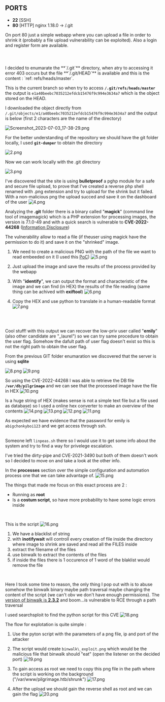 ## PORTS
- **22** [SSH]
- **80** [HTTP] nginx 1.18.0 &#8594; /.git


On port 80 just a simple webapp where you can upload a file in order to shrink it (probably a file upload vulnerability can be exploited). Also a login and register form are available.
#
<br>
I decided to enumarate the **`/.git`** directory, when atry to accessing it error 403 occurs but the file **`/.git/HEAD`** is available and this is the content : `ref: refs/heads/master`.

This is the current branch so when try to access **`/.git/refs/heads/master`** the output is `e1a40beebc7035212efdcb15476f9c994e3634a7` which is the object stored on the HEAD.

I downloaded the object directly from `/.git/objects/e1/a40beebc7035212efdcb15476f9c994e3634a7` and the output is below (first 2 characters are the name of the directory)

![Screenshot_2023-07-03_17-38-29.png](../_resources/Screenshot_2023-07-03_17-38-29.png)

For the better understanding of the repository we should have the git folder locally, I used **`git-dumper`** to obtain the directory

![2.png](../_resources/2.png)

Now we can work locally with the .git directory

![3.png](../_resources/3.png)

I've discovered that the site is using **bulletproof** a pghp module for a safe and secure file upload, to prove that I've created a reverse php shell renamed with .png extension and try to upload for the shrink but it failed.
With a non-malicious png the upload succed and save it on the dashboard of the user
![4.png](../_resources/4.png)


Analyzing the **.git** folder there is a binary called "**magick**" (command line tool of imagemagick) which is a PHP extension for processing images, the version is 7.1.0-49 and with a quick search is vulnerable to **CVE-2022-44268** (<u>Information Disclosure</u>)

The vulnerability allow to read a file (if theuser using magick have the permission to do it) and save it on the "shrinked" image.

1) We need to create a malicious PNG with the path of the file we want to read embeeded on it (I used this [PoC](https://github.com/Sybil-Scan/imagemagick-lfi-poc))
![5.png](../_resources/5.png)

2) Just upload the image and save the results of the process provided by the webapp
3) With "**identify**", we can output the format and characteristic of the image and we can find (in HEX) the results of the file reading (same thing can be achived with **exiftool**)
![6.png](../_resources/6.png)

4) Copy the HEX and use python to translate in a human-readable format
![7.png](../_resources/7.png)

<br><br>

Cool stuff! with this output we can recover the low-priv user called "**emily**" (also other candidate are "\_laurel") so we can try same procedure to obtain the user flag. Somehow the dafult path of user flag doesn't exist so this is not the right path to obtain the user flag.

From the previous GIT folder enumaration we discovered that the server is using **sqlite**


![8.png](../_resources/8.png) 
![9.png](../_resources/9.png)

So using the CVE-2022-44268 I was able to retrieve the DB file **`/var/db/pilgrimage`** and we can see that the processed image have the file in HEX
![10.png](../_resources/10.png)

Is a huge string of HEX (makes sense is not a simple text file but a file used as database) so I used a online hex converter to make an overview of the contents
![14.png](../_resources/14.png)
![13.png](../_resources/13.png)
![12.png](../_resources/12.png)
![11.png](../_resources/11.png)

As expected we have evidence that the password for emily is `abigchonkyboi123` and we get access through ssh.
<br><br>

Someone left `linpeas.sh` there so I would use it to get some info about the system and try to find a way for privelege escalation.

I've tried the dirty-pipe and CVE-2021-3490 but both of them doesn't work so I decided to move on and take a look at the other info.

In the **processes** section over the simple configuration and automation process one that we can take advantage of.
![15.png](../_resources/15.png)

The things that made me focus on this exact process are 2 :
* Running as **root**
* Is a **costum script**, so have more probability to have some logic errors inside
<br>

This is the script
![16.png](../_resources/16.png)


1) We have a blacklist of string 
2) with **inotifywait** will controll every creation of file inside the directory where image to shrink are saved and read all the FILES inside
3) extract the filename of the files
4) use binwalk to extract the contents of the files
5) if inside the files there is 1 occurence of 1 word of the blaklist would remove the file

<br>

Here I took some time to reason, the only thing I pop out with is to abuse somehow the binwalk binary maybe path traversal maybe changing the content of the script (we can't obv we don't have enough permissions). The <u>version of binwalk is **2.3.2**</u> and boom...is vulnerable to RCE through a path traversal

I used searchsploit to find the python script for this CVE
![18.png](../_resources/18.png)

The flow for explotation is quite simple : 
1) Use the pyton script with the parameters of a png file, ip and port of the attacker 
2) The script would create `binwalk\_exploit.png` which would be the malicious file that binwalk should "eat" (open the listener on the decided port)
![19.png](../_resources/19.png)


3) To gain access as root we need to copy this png file in the path where the script is working on the background ("/var/www/pilgrimage.htb/shrunk")
![17.png](../_resources/17.png)



4) After the upload we should gain the reverse shell as root and we can gain the flag
![20.png](../_resources/20.png)

